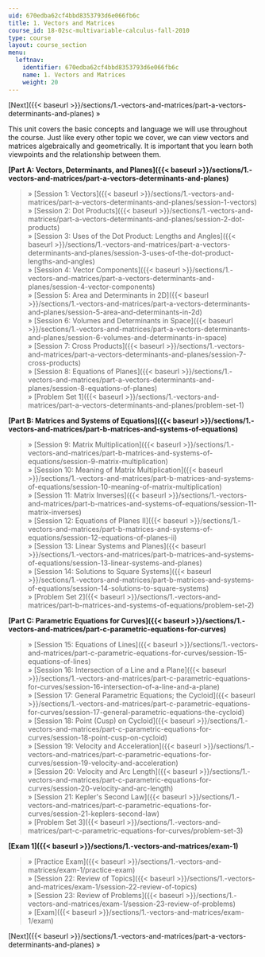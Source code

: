 ```yaml
---
uid: 670edba62cf4bbd8353793d6e066fb6c
title: 1. Vectors and Matrices
course_id: 18-02sc-multivariable-calculus-fall-2010
type: course
layout: course_section
menu:
  leftnav:
    identifier: 670edba62cf4bbd8353793d6e066fb6c
    name: 1. Vectors and Matrices
    weight: 20
---
```


[Next]({{< baseurl >}}/sections/1.-vectors-and-matrices/part-a-vectors-determinants-and-planes) »

This unit covers the basic concepts and language we will use throughout the course. Just like every other topic we cover, we can view vectors and matrices algebraically and geometrically. It is important that you learn both viewpoints and the relationship between them.

**[Part A: Vectors, Determinants, and Planes]({{< baseurl >}}/sections/1.-vectors-and-matrices/part-a-vectors-determinants-and-planes)**

> » [Session 1: Vectors]({{< baseurl >}}/sections/1.-vectors-and-matrices/part-a-vectors-determinants-and-planes/session-1-vectors)  
> » [Session 2: Dot Products]({{< baseurl >}}/sections/1.-vectors-and-matrices/part-a-vectors-determinants-and-planes/session-2-dot-products)  
> » [Session 3: Uses of the Dot Product: Lengths and Angles]({{< baseurl >}}/sections/1.-vectors-and-matrices/part-a-vectors-determinants-and-planes/session-3-uses-of-the-dot-product-lengths-and-angles)  
> » [Session 4: Vector Components]({{< baseurl >}}/sections/1.-vectors-and-matrices/part-a-vectors-determinants-and-planes/session-4-vector-components)  
> » [Session 5: Area and Determinants in 2D]({{< baseurl >}}/sections/1.-vectors-and-matrices/part-a-vectors-determinants-and-planes/session-5-area-and-determinants-in-2d)  
> » [Session 6: Volumes and Determinants in Space]({{< baseurl >}}/sections/1.-vectors-and-matrices/part-a-vectors-determinants-and-planes/session-6-volumes-and-determinants-in-space)  
> » [Session 7: Cross Products]({{< baseurl >}}/sections/1.-vectors-and-matrices/part-a-vectors-determinants-and-planes/session-7-cross-products)  
> » [Session 8: Equations of Planes]({{< baseurl >}}/sections/1.-vectors-and-matrices/part-a-vectors-determinants-and-planes/session-8-equations-of-planes)  
> » [Problem Set 1]({{< baseurl >}}/sections/1.-vectors-and-matrices/part-a-vectors-determinants-and-planes/problem-set-1)

**[Part B: Matrices and Systems of Equations]({{< baseurl >}}/sections/1.-vectors-and-matrices/part-b-matrices-and-systems-of-equations)**

> » [Session 9: Matrix Multiplication]({{< baseurl >}}/sections/1.-vectors-and-matrices/part-b-matrices-and-systems-of-equations/session-9-matrix-multiplication)  
> » [Session 10: Meaning of Matrix Multiplication]({{< baseurl >}}/sections/1.-vectors-and-matrices/part-b-matrices-and-systems-of-equations/session-10-meaning-of-matrix-multiplication)  
> » [Session 11: Matrix Inverses]({{< baseurl >}}/sections/1.-vectors-and-matrices/part-b-matrices-and-systems-of-equations/session-11-matrix-inverses)  
> » [Session 12: Equations of Planes II]({{< baseurl >}}/sections/1.-vectors-and-matrices/part-b-matrices-and-systems-of-equations/session-12-equations-of-planes-ii)  
> » [Session 13: Linear Systems and Planes]({{< baseurl >}}/sections/1.-vectors-and-matrices/part-b-matrices-and-systems-of-equations/session-13-linear-systems-and-planes)  
> » [Session 14: Solutions to Square Systems]({{< baseurl >}}/sections/1.-vectors-and-matrices/part-b-matrices-and-systems-of-equations/session-14-solutions-to-square-systems)  
> » [Problem Set 2]({{< baseurl >}}/sections/1.-vectors-and-matrices/part-b-matrices-and-systems-of-equations/problem-set-2)

**[Part C: Parametric Equations for Curves]({{< baseurl >}}/sections/1.-vectors-and-matrices/part-c-parametric-equations-for-curves)**

> » [Session 15: Equations of Lines]({{< baseurl >}}/sections/1.-vectors-and-matrices/part-c-parametric-equations-for-curves/session-15-equations-of-lines)  
> » [Session 16: Intersection of a Line and a Plane]({{< baseurl >}}/sections/1.-vectors-and-matrices/part-c-parametric-equations-for-curves/session-16-intersection-of-a-line-and-a-plane)  
> » [Session 17: General Parametric Equations; the Cycloid]({{< baseurl >}}/sections/1.-vectors-and-matrices/part-c-parametric-equations-for-curves/session-17-general-parametric-equations-the-cycloid)  
> » [Session 18: Point (Cusp) on Cycloid]({{< baseurl >}}/sections/1.-vectors-and-matrices/part-c-parametric-equations-for-curves/session-18-point-cusp-on-cycloid)  
> » [Session 19: Velocity and Acceleration]({{< baseurl >}}/sections/1.-vectors-and-matrices/part-c-parametric-equations-for-curves/session-19-velocity-and-acceleration)  
> » [Session 20: Velocity and Arc Length]({{< baseurl >}}/sections/1.-vectors-and-matrices/part-c-parametric-equations-for-curves/session-20-velocity-and-arc-length)  
> » [Session 21: Kepler's Second Law]({{< baseurl >}}/sections/1.-vectors-and-matrices/part-c-parametric-equations-for-curves/session-21-keplers-second-law)  
> » [Problem Set 3]({{< baseurl >}}/sections/1.-vectors-and-matrices/part-c-parametric-equations-for-curves/problem-set-3)

**[Exam 1]({{< baseurl >}}/sections/1.-vectors-and-matrices/exam-1)**

> » [Practice Exam]({{< baseurl >}}/sections/1.-vectors-and-matrices/exam-1/practice-exam)  
> » [Session 22: Review of Topics]({{< baseurl >}}/sections/1.-vectors-and-matrices/exam-1/session-22-review-of-topics)  
> » [Session 23: Review of Problems]({{< baseurl >}}/sections/1.-vectors-and-matrices/exam-1/session-23-review-of-problems)  
> » [Exam]({{< baseurl >}}/sections/1.-vectors-and-matrices/exam-1/exam)

[Next]({{< baseurl >}}/sections/1.-vectors-and-matrices/part-a-vectors-determinants-and-planes) »